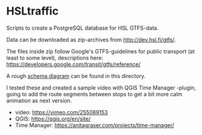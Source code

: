 # HSLtraffic

Scripts to create a PostgreSQL database for HSL GTFS-data.

Data can be downloaded as zip-archives from http://dev.hsl.fi/gtfs/.

The files inside zip follow Google's GTFS-guidelines for public transport (at least to some level), descriptions here: https://developers.google.com/transit/gtfs/reference/

A rough [schema diagram](HSL_GTFS_schema.png) can be found in this directory.

I tested these and created a sample video with QGIS Time Manager -plugin, going to add the route segments between stops to get a bit more calm animation as next version.
- video: https://vimeo.com/255089153
- QGIS: https://qgis.org/en/site/
- Time Manager: https://anitagraser.com/projects/time-manager/
